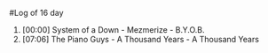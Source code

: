 #Log of 16 day

1. [00:00] System of a Down - Mezmerize - B.Y.O.B.
1. [07:06] The Piano Guys - A Thousand Years - A Thousand Years

